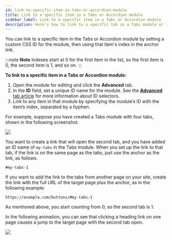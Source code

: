 ```yaml
---
id: link-to-specific-item-in-tabs-or-accordion-module
title: Link to a specific item in a Tabs or Accordion module
sidebar_label: Link to a specific item in a Tabs or Accordion module
description: Here's how to link to a specific tab in a Tabs module or item in an Accordion module.
---
```


You can link to a specific item in the Tabs or Accordion module by setting a
custom CSS ID for the module, then using that item's index in the anchor link.

:::note **Note**
Indexes start at 0 for the first item in the list, so the first item
is 0, the second item is 1, and so on.
:::

**To link to a specific item in a Tabs or Accordion module:**

  1. Open the module for editing and click the **Advanced** tab.
  2. In the **ID** field, set a unique ID name for the module. See the [**Advanced** tab article](/beaver-builder/layouts/advanced-tab/index.md#html-element-section) for more information about ID selectors.
  3. Link to any item in that module by specifying the module’s ID with the item’s index, separated by a hyphen.

For example, suppose you have created a Tabs module with four tabs, shown in
the following screenshot.

![](/img/how-to-tips-link-tab-accordion-1.png)

You want to create a link that will open the second tab, and you have added an
ID name of `my-tabs` in the Tabs module. When you set up the link to that tab,
if the link is on the same page as the tabs, just use the anchor as the link,
as follows.

```markup
#my-tabs-1
```

If you want to add the link to the tabs from another page on your site, create
the link with the full URL of the target page plus the anchor, as in the
following example:

```markup
https://example.com/buttons/#my-tabs-1
```

As mentioned above, you start counting from 0, so the second tab is 1.

In the following animation, you can see that clicking a heading link on one
page causes a jump to the target page with the second tab open.

![](/img/how-to-tips-link-tab-accordion-2.gif)
